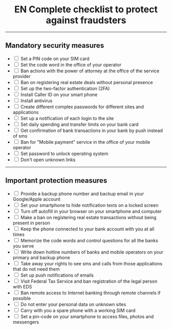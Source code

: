 <h1 align=center>EN Complete checklist to protect against fraudsters</h1>
<hr>
<h2>Mandatory security measures</h2>
<ul class="contains-task-list">
<li><input type="checkbox"> Set a PIN code on your SIM card</li>
<li><input type="checkbox"> Set the code word in the office of your operator</li>
<li><input type="checkbox"> Ban actions with the power of attorney at the office of the service provider</li>
<li><input type="checkbox"> Ban on registering real estate deals without personal presence</li>
<li><input type="checkbox"> Set up the two-factor authentication (2FA)</li>
<li><input type="checkbox"> Install Caller ID on your smart phone</li>
<li><input type="checkbox"> Install antivirus</li>
<li><input type="checkbox"> Create different complex passwords for different sites and applications</li>
<li><input type="checkbox"> Set up a notification of each login to the site</li>
<li><input type="checkbox"> Set daily spending and transfer limits on your bank card</li>
<li><input type="checkbox"> Get confirmation of bank transactions in your bank by push instead of sms</li>
<li><input type="checkbox"> Ban for "Mobile payment" service in the office of your mobile operator</li>
<li><input type="checkbox"> Set password to unlock operating system</li>
<li><input type="checkbox"> Don't open unknown links</li>
</ul>
<hr>
<h2>Important protection measures</h2>
<ul class="contains-task-list">
<li><input type="checkbox"> Provide a backup phone number and backup email in your Google/Apple account</li>
<li><input type="checkbox"> Set your smartphone to hide notification texts on a locked screen</li>
<li><input type="checkbox"> Turn off autofill in your browser on your smartphone and computer</li>
<li><input type="checkbox"> Make a ban on registering real estate transactions without being present in person</li>
<li><input type="checkbox"> Keep the phone connected to your bank account with you at all times</li>
<li><input type="checkbox"> Memorize the code words and control questions for all the banks you serve</li>
<li><input type="checkbox"> Write down hotline numbers of banks and mobile operators on your primary and backup phone</li>
<li><input type="checkbox"> Take away your rights to see sms and calls from those applications that do not need them</li>
<li><input type="checkbox"> Set up push notifications of emails</li>
<li><input type="checkbox"> Visit Federal Tax Service and ban registration of the legal person with EDS</li>
<li><input type="checkbox"> Ban remote access to Internet banking through remote channels if possible</li>
<li><input type="checkbox"> Do not enter your personal data on unknown sites</li>
<li><input type="checkbox"> Carry with you a spare phone with a working SIM card</li>
<li><input type="checkbox"> Set a pin-code on your smartphone to access files, photos and messengers</li>
</ul>
